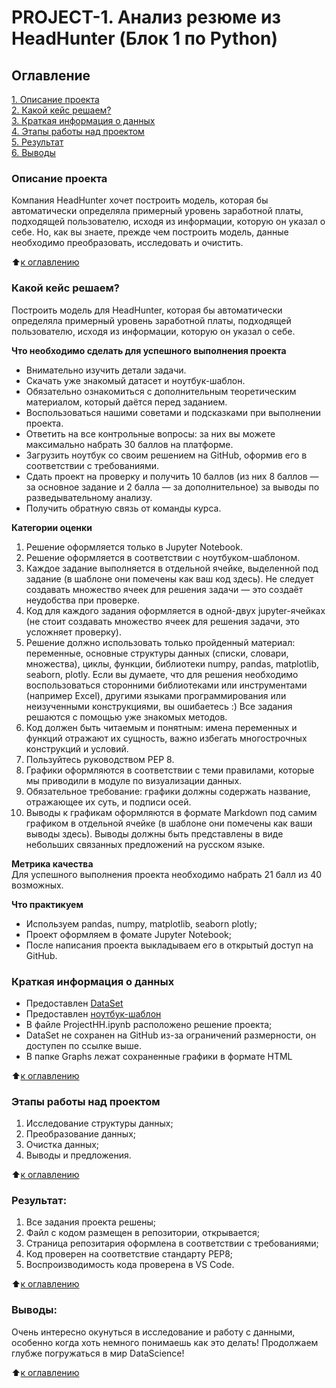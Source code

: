 # PROJECT-1. Анализ резюме из HeadHunter (Блок 1 по Python)

## Оглавление  
[1. Описание проекта](https://github.com/MrMonkeyfeeder/ProjectHeadHunter/tree/master/README.md#Описание-проекта)  
[2. Какой кейс решаем?](https://github.com/MrMonkeyfeeder/ProjectHeadHunter/tree/master/README.md#Какой-кейс-решаем)  
[3. Краткая информация о данных](https://github.com/MrMonkeyfeeder/ProjectHeadHunter/tree/master/README.md#Краткая-информация-о-данных)  
[4. Этапы работы над проектом](https://github.com/MrMonkeyfeeder/ProjectHeadHunter/tree/master/README.md#Этапы-работы-над-проектом)  
[5. Результат](https://github.com/MrMonkeyfeeder/ProjectHeadHunter/tree/master/README.md#Результат)  
[6. Выводы](https://github.com/MrMonkeyfeeder/ProjectHeadHunter/tree/master/README.md#Выводы)     

### Описание проекта    
Компания HeadHunter хочет построить модель, которая бы автоматически определяла примерный уровень заработной платы, подходящей пользователю, исходя из информации, которую он указал о себе. Но, как вы знаете, прежде чем построить модель, данные необходимо преобразовать, исследовать и очистить.

:arrow_up:[к оглавлению](https://github.com/MrMonkeyfeeder/ProjectHeadHunter/tree/master/README.md#Оглавление)


### Какой кейс решаем?    
Построить модель для HeadHunter, которая бы автоматически определяла примерный уровень заработной платы, подходящей пользователю, исходя из информации, которую он указал о себе.

**Что необходимо сделать для успешного выполнения проекта**  
- Внимательно изучить детали задачи.
- Скачать уже знакомый датасет и ноутбук-шаблон.
- Обязательно ознакомиться с дополнительным теоретическим материалом, который даётся перед заданием.
- Воспользоваться нашими советами и подсказками при выполнении проекта.
- Ответить на все контрольные вопросы: за них вы можете максимально набрать 30 баллов на платформе.
- Загрузить ноутбук со своим решением на GitHub, оформив его в соответствии с требованиями.
- Сдать проект на проверку и получить 10 баллов (из них 8 баллов — за основное задание и 2 балла — за дополнительное) за выводы по разведывательному анализу.
- Получить обратную связь от команды курса.


**Категории оценки**
1. Решение оформляется только в Jupyter Notebook.
2. Решение оформляется в соответствии с ноутбуком-шаблоном.
3. Каждое задание выполняется в отдельной ячейке, выделенной под задание (в шаблоне они помечены как ваш код здесь). Не следует создавать множество ячеек для решения задачи — это создаёт неудобства при проверке.
4. Код для каждого задания оформляется в одной-двух jupyter-ячейках (не стоит создавать множество ячеек для решения задачи, это усложняет проверку).
5. Решение должно использовать только пройденный материал: переменные, основные структуры данных (списки, словари, множества), циклы, функции, библиотеки numpy, pandas, matplotlib, seaborn, plotly. Если вы думаете, что для решения необходимо воспользоваться сторонними библиотеками или инструментами (например Excel), другими языками программирования или неизученными конструкциями, вы ошибаетесь :) Все задания решаются с помощью уже знакомых методов.
6. Код должен быть читаемым и понятным: имена переменных и функций отражают их сущность, важно избегать многострочных конструкций и условий.
7. Пользуйтесь руководством PEP 8.
8. Графики оформляются в соответствии с теми правилами, которые мы приводили в модуле по визуализации данных.
9. Обязательное требование: графики должны содержать название, отражающее их суть, и подписи осей.
10. Выводы к графикам оформляются в формате Markdown под самим графиком в отдельной ячейке (в шаблоне они помечены как ваши выводы здесь). Выводы должны быть представлены в виде небольших связанных предложений на русском языке.

**Метрика качества**     
Для успешного выполнения проекта необходимо набрать 21 балл из 40 возможных.

**Что практикуем**     
- Используем pandas, numpy, matplotlib, seaborn plotly;
- Проект оформляем в фомате Jupyter Notebook;
- После написания проекта выкладываем его в открытый доступ на GitHub.


### Краткая информация о данных
- Предоставлен [DataSet](https://drive.google.com/file/d/1Kb78mAWYKcYlellTGhIjPI-bCcKbGuTn/view?usp=sharing)
- Предоставлен [ноутбук-шаблон](https://lms.skillfactory.ru/assets/courseware/v1/1577d067038f8073197105c174f05822/asset-v1:SkillFactory+DSPR-2.0+14JULY2021+type@asset+block/Project-1._%D0%9D%D0%BE%D1%83%D1%82%D0%B1%D1%83%D0%BA-%D1%88%D0%B0%D0%B1%D0%BB%D0%BE%D0%BD.ipynb)
- В файле ProjectHH.ipynb расположено решение проекта;
- DataSet не сохранен на GitHub из-за ограничений размерности, он доступен по ссылке выше.
- В папке Graphs лежат сохраненные графики в формате HTML
  
:arrow_up:[к оглавлению](https://github.com/MrMonkeyfeeder/ProjectHeadHunter/tree/master/README.md#Оглавление)


### Этапы работы над проектом  
1. Исследование структуры данных;
2. Преобразование данных;
3. Очистка данных;
4. Выводы и предложения.

:arrow_up:[к оглавлению](https://github.com/MrMonkeyfeeder/ProjectHeadHunter/tree/master/README.md#Оглавление)


### Результат:  
   1. Все задания проекта решены;
   2. Файл с кодом размещен в репозитории, открывается;
   3. Страница репозитария оформлена в соответствии с требованиями;
   4. Код проверен на соответствие стандарту PEP8;
   5. Воспроизводимость кода проверена в VS Code.

:arrow_up:[к оглавлению](https://github.com/MrMonkeyfeeder/ProjectHeadHunter/tree/master/README.md#Оглавление)


### Выводы:  
Очень интересно окунуться в исследование и работу с данными, особенно когда хоть немного понимаешь как это делать! Продолжаем глубже погружаться в мир DataScience!

:arrow_up:[к оглавлению](https://github.com/MrMonkeyfeeder/ProjectHeadHunter/tree/master/README.md#Оглавление)
